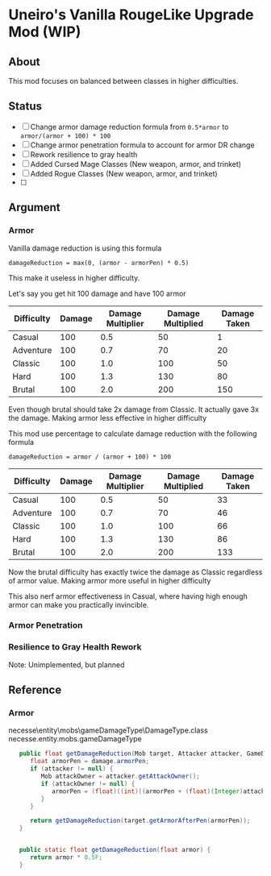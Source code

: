 # Uneiro's Vanilla RougeLike Upgrade Mod (WIP)

## About 
This mod focuses on balanced between classes in higher difficulties. 

## Status
- [ ] Change armor damage reduction formula from `0.5*armor` to `armor/(armor + 100) * 100`
- [ ] Change armor penetration formula to account for armor DR change
- [ ] Rework resilience to gray health
- [ ] Added Cursed Mage Classes (New weapon, armor, and trinket)
- [ ] Added Rogue Classes (New weapon, armor, and trinket)
- [ ] 



## Argument

### Armor

Vanilla damage reduction is using this formula

```
damageReduction = max(0, (armor - armorPen) * 0.5)
```

This make it useless in higher difficulty. 

Let's say you get hit 100 damage and have 100 armor

| Difficulty | Damage | Damage Multiplier | Damage Multiplied| Damage Taken |
|------------|--------|-------------------|------------------|--------------|
| Casual     | 100    | 0.5               | 50               | 1            |
| Adventure  | 100    | 0.7               | 70               | 20           |
| Classic    | 100    | 1.0               | 100              | 50           |
| Hard       | 100    | 1.3               | 130              | 80           |
| Brutal     | 100    | 2.0               | 200              | 150          |

Even though brutal should take 2x damage from Classic. It actually gave 3x the damage. Making armor less effective in higher difficulty

This mod use percentage to calculate damage reduction with the following formula

```
damageReduction = armor / (armor + 100) * 100
```

| Difficulty | Damage | Damage Multiplier | Damage Multiplied| Damage Taken |
|------------|--------|-------------------|------------------|--------------|
| Casual     | 100    | 0.5               | 50               | 33           |
| Adventure  | 100    | 0.7               | 70               | 46           |
| Classic    | 100    | 1.0               | 100              | 66           |
| Hard       | 100    | 1.3               | 130              | 86           |
| Brutal     | 100    | 2.0               | 200              | 133          |

Now the brutal difficulty has exactly twice the damage as Classic regardless of armor value. Making armor more useful in higher difficulty

This also nerf armor effectiveness in Casual, where having high enough armor can make you practically invincible. 

### Armor Penetration

### Resilience to Gray Health Rework

Note: Unimplemented, but planned




## Reference

### Armor
necesse\entity\mobs\gameDamageType\DamageType.class
necesse.entity.mobs.gameDamageType 

```Java
   public float getDamageReduction(Mob target, Attacker attacker, GameDamage damage) {
      float armorPen = damage.armorPen;
      if (attacker != null) {
         Mob attackOwner = attacker.getAttackOwner();
         if (attackOwner != null) {
            armorPen = (float)((int)((armorPen + (float)(Integer)attackOwner.buffManager.getModifier(BuffModifiers.ARMOR_PEN_FLAT)) * (Float)attackOwner.buffManager.getModifier(BuffModifiers.ARMOR_PEN)));
         }
      }

      return getDamageReduction(target.getArmorAfterPen(armorPen));
   }


   public static float getDamageReduction(float armor) {
      return armor * 0.5F;
   }
```